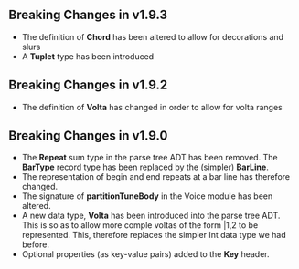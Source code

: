 Breaking Changes in v1.9.3
--------------------------

* The definition of __Chord__ has been altered to allow for decorations and slurs 
* A __Tuplet__ type has been introduced

Breaking Changes in v1.9.2
--------------------------

* The definition of __Volta__ has changed in order to allow for volta ranges


Breaking Changes in v1.9.0
--------------------------

* The __Repeat__ sum type in the parse tree ADT has been removed.  The __BarType__ record type has been replaced by the (simpler) __BarLine__.
* The representation of begin and end repeats at a bar line has therefore changed.
* The signature of __partitionTuneBody__ in the Voice module has been altered.
* A new data type, __Volta__ has been introduced into the parse tree ADT.  
  This is so as to allow more comple voltas of the form |1,2 to be represented.
  This, therefore replaces the simpler Int data type we had before.
* Optional properties (as key-value pairs) added to the __Key__ header.